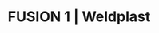 ---
Filename: "fusion-1"
Link: "file:/Users/vinayakpatel/Downloads/www.weldplast.cz/fusion-1"
product_name: "FUSION 1230 V, včetně boxu"
product_id: "Obj. číslo:162.800"
title: "FUSION 1 | Weldplast"
product_desc: "Zjednodušený design kompaktního extrudéru FUSION 1 umožňuje velmi pohodlnou manipulaci v těsných prostorech.Oboustranný přívod drátu - pro větší flexibilitu při svařování LED osvětlení - osvětlení svařované oblasti Ovládání - automaticky řízená teplota vzduchu Závěsné zařízení - zavěšením přístroje můžete svařovat delší dobu bez námahy Kompaktní - štíhlý tvar díky integrovanému vedení vzduchu Rukojeť - pro svařování jednou rukou je možné namontovat rukojeť"
product_specs: "Značka konformity, Třída ochrany II, NapětíV~230, PříkonW1200, FrekvenceHz50/60, Max. teplota°C300, Rozměry (D x Š x V)mm436 x 92 x 133 (236 mm s rukojetí), Hmotnostkg3,4, Svařovací drát (ø)mm3 - 4, Výtlak (HDPE ø 4)kg/h0,3 - 0,8, Výtlak (HDPE ø 3)kg/h0,2 - 0,5, MateriálPP, PE"
product_downloads: "KATALOG DESKOVÝCH MATERIÁLŮ stáhnout , FUSION 1 - produktový list stáhnout , FUSION 1 - manuál CZ, SK stáhnout"
href: "https://www.weldplast.cz/files/katalog-deskovych-materialu-cz.pdf, https://www.weldplast.cz/files/katalog-deskovych-materialu-cz.pdf, https://www.weldplast.cz/files/fusion-1-flyer-cz-web.pdf, https://www.weldplast.cz/files/fusion-1-flyer-cz-web.pdf, https://www.weldplast.cz/files/fusion-1-manual-cz-sk.pdf, https://www.weldplast.cz/files/fusion-1-manual-cz-sk.pdf"
p_desc_2: "Zjednodušený design kompaktního extrudéru FUSION 1 umožňuje velmi pohodlnou manipulaci v těsných prostorech.Oboustranný přívod drátu - pro větší flexibilitu při svařování LED osvětlení - osvětlení svařované oblasti Ovládání - automaticky řízená teplota vzduchu Závěsné zařízení - zavěšením přístroje můžete svařovat delší dobu bez námahy Kompaktní - štíhlý tvar díky integrovanému vedení vzduchu Rukojeť - pro svařování jednou rukou je možné namontovat rukojeť"
accessories: "Svařovací botka, rohový svar vnější 10 mm, IASvařovací botka, rohový svar vnější 8 mm, IASvařovací botka, V-svar 8/10 mm a X-svar 16 mm, IASvařovací botka, V-svar 5/6 mm a X-svar 10/12 mm, IASvařovací botka, K-svar, 5/6 mm, IASvařovací botka, K-svar, 8/10 mm, IA, WELDPLAST S2230 V / 3000 W, TPO, včetně boxuWELDPLAST S2230 V / 3000 W, PVC, včetně boxuWELDPLAST S2230 V / 3000 W, TPO, včetně boxuFUSION 3C230 V / 2800 W, včetně boxuFUSION 2230 V / 2800 W, včetně boxuFUSION 3230 V / 3500 W, svařovací drát ø 3 – 4 mm, přepravní box"
similar_products: "WELDPLAST S2230 V / 3000 W, TPO, včetně boxuWELDPLAST S2230 V / 3000 W, PVC, včetně boxuWELDPLAST S2230 V / 3000 W, TPO, včetně boxuFUSION 3C230 V / 2800 W, včetně boxuFUSION 2230 V / 2800 W, včetně boxuFUSION 3230 V / 3500 W, svařovací drát ø 3 – 4 mm, přepravní box"
---